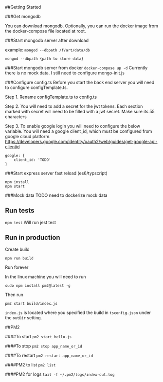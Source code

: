 ##Getting Started

###Get mongodb

You can download mongodb. Optionally, you can run the docker image from the docker-compose file located at root. 

###Start mongodb server after download

example: ```mongod --dbpath /f/art/data/db```

```mongod --dbpath {path to store data}```

###Start mongodb server from docker
```docker-compose up -d```
Currently there is no mock data. I still need to configure mongo-init.js


###Configure config.ts
Before you start the back end server you will need to configure configTemplate.ts.

Step 1.
Rename configTemplate.ts to config.ts

Step 2.
You will need to add a secret for the jwt tokens. Each section marked with secret will need to be filled with a jwt secret. Make sure its 55 characters

Step 3.
To enable google login you will need to configure the below variable. You will need a google client_id, which must be configured from google cloud platform. 
https://developers.google.com/identity/oauth2/web/guides/get-google-api-clientid

```
google: {
    client_id: 'TODO'
}
```

###Start express server fast reload (es6/typscript)
```
npm install
npm start
```

###Mock data
TODO need to dockerize mock data


## Run tests
```npm test``` Will run jest test

## Run in production
Create build
```
npm run build
```
Run forever

In the linux machine you will need to run 
```
sudo npm install pm2@latest -g
```
Then run 
```
pm2 start build/index.js
```

```index.js``` is located where you specified the build in ```tsconfig.json``` under the ```outDir``` setting.

##PM2

####To start
```pm2 start hello.js```

####To stop
```pm2 stop app_name_or_id```

####To restart
```pm2 restart app_name_or_id```

####PM2 to list
```pm2 list```

####PM2 for logs
```tail -f ~/.pm2/logs/index-out.log```


